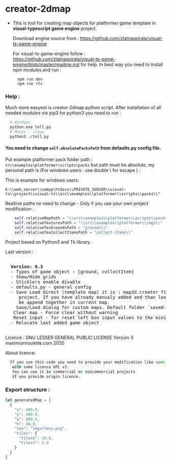 # creator-2dmap #

 - This is tool for creating map objects for platformer game template
   in <b>visual-typescript game engine</b> project.

   Download engine source from :
     https://github.com/zlatnaspirala/visual-ts-game-engine

   For visual-ts-game-engine follow :
   https://github.com/zlatnaspirala/visual-ts-game-engine/blob/master/readme.md
   for help. In best way you need to install npm modules and run :
   ```
     npm run dev
     npm run rtc
   ```

### Help : ###

 Much more easyest is creator-2dmap python script.
 After installation of all needed modules vie pip3 for python3 you need to run :

```bash
  # Windows
  python.exe toll.py
  # Macos - linux
  python3 ./toll.py
```

 #### You need to change `self.absolutePacksPath` from defaults.py config file. ####
 Put example platformer pack folder path :
  `src\examples\platformer\scripts\packs`
  but path must be absolute, my personal path is (For windows users : use double \ for escape ) :

  This is example for windows users:

  `E:\\web_server\\xampp\htdocs\\PRIVATE_SERVER\\visual-ts\\project\\visual-ts\\src\\examples\\platformer\\scripts\\packs\\"`

Realtive paths no need to change - Only if you use your own project modification .

```python
    self.relativeMapPath = "\\src\\examples\\platformer\\scripts\\packs\\"
    self.relativeTexturesPath = "\\src\\examples\\platformer\\imgs\\"
    self.relativeTexGroundsPath = "grounds\\"
    self.relativeTexCollectItemsPath = "collect-items\\"
```

Project based on Python3 and Tk library.


Last version :

<pre>

  <b>Version: 0.3</b>
  - Types of game object : [ground, collectItem]
  - Show/Hide grids
  - Sticklers enable disable
  - defaults.py - general config
  - Save Load direct (template map) it is : map2d.creator file in the root of
     project. If you have already manualy added and than load default map it will
     be append together in current map.
    Save/Load dialog for custom maps. Default folder `saved-maps/`
   Clear map - Force clear without warning
   Reset input - for reset left box input values to the minimum.
  - Relocate last added game object

</pre>

Licence :
  GNU LESSER GENERAL PUBLIC LICENSE Version 3
  maximumroulette.com 2020

  About licence:

```python
  If you use this code you need to provide your modification like open source
   with same licence GPL v3.
   You can use it in commercial or noncommercial projects
   if you provide origin licence.
```

### Export structure : ###

```javascript
let generatedMap = [
  {
    "x": 400.0,
    "y": 400.0,
    "w": 800.0,
    "h": 80.0,
    "tex": "imgs/texx.png",
    "tiles": {
      "tilesX": 10.0,
      "tilesY": 1.0
    }
  }
]
```


